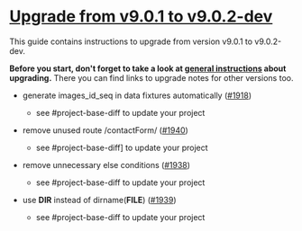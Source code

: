 # [Upgrade from v9.0.1 to v9.0.2-dev](https://github.com/shopsys/shopsys/compare/v9.0.1...9.0)

This guide contains instructions to upgrade from version v9.0.1 to v9.0.2-dev.

**Before you start, don't forget to take a look at [general instructions](https://github.com/shopsys/shopsys/blob/7.3/UPGRADE.md) about upgrading.**
There you can find links to upgrade notes for other versions too.

- generate images_id_seq in data fixtures automatically ([#1918](https://github.com/shopsys/shopsys/pull/1918))
    - see #project-base-diff to update your project

- remove unused route /contactForm/ ([#1940](https://github.com/shopsys/shopsys/pull/1940))
    - see #project-base-diff] to update your project

- remove unnecessary else conditions ([#1938](https://github.com/shopsys/shopsys/pull/1938))
    - see #project-base-diff to update your project

- use __DIR__ instead of dirname(__FILE__) ([#1939](https://github.com/shopsys/shopsys/pull/1939))
    - see #project-base-diff to update your project